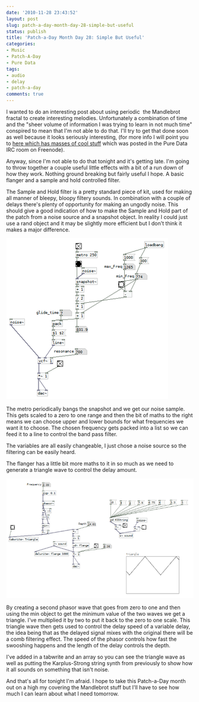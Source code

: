 ```yaml
---
date: '2010-11-28 23:43:52'
layout: post
slug: patch-a-day-month-day-28-simple-but-useful
status: publish
title: 'Patch-a-Day Month Day 28: Simple But Useful'
categories:
- Music
- Patch-A-Day
- Pure Data
tags:
- audio
- delay
- patch-a-day
comments: true
---
```


I wanted to do an interesting post about using periodic  the Mandlebrot fractal to create interesting melodies. Unfortunately a combination of time and the "sheer volume of information I was trying to learn in not much time" conspired to mean that I'm not able to do that. I'll try to get that done soon as well because it looks seriously interesting, (for more info I will point you to [here which has masses of cool stuff](http://claudiusmaximus.goto10.org/cm/) which was posted in the Pure Data IRC room on Freenode).

Anyway, since I'm not able to do that tonight and it's getting late. I'm going to throw together a couple useful little effects with a bit of a run down of how they work. Nothing ground breaking but fairly useful I hope. A basic flanger and a sample and hold controlled filter.

The Sample and Hold filter is a pretty standard piece of kit, used for making all manner of bleepy, bloopy filtery sounds. In combination with a couple of delays there's plenty of opportunity for making an ungodly noise. This should give a good indication of how to make the Sample and Hold part of the patch from a noise source and a snapshot object. In reality I could just use a rand object and it may be slightly more efficient but I don't think it makes a major difference.

![Sample and Hold Controlled Filter](/a/2010-11-28-patch-a-day-month-day-28-simple-but-useful/28-SandHFilter.png)

The metro periodically bangs the snapshot and we get our noise sample. This gets scaled to a zero to one range and then the bit of maths to the right means we can choose upper and lower bounds for what frequencies we want it to choose. The chosen frequency gets packed into a list so we can feed it to a line to control the band pass filter.

The variables are all easily changeable, I just chose a noise source so the filtering can be easily heard.

The flanger has a little bit more maths to it in so much as we need to generate a triangle wave to control the delay amount.

![A Flanger Effect](/a/2010-11-28-patch-a-day-month-day-28-simple-but-useful/28-Flanger.png)

By creating a second phasor wave that goes from zero to one and then using the min object to get the minimum value of the two waves we get a triangle. I've multiplied it by two to put it back to the zero to one scale. This triangle wave then gets used to control the delay speed of a variable delay, the idea being that as the delayed signal mixes with the original there will be a comb filtering effect. The speed of the phasor controls how fast the swooshing happens and the length of the delay controls the depth.

I've added in a tabwrite and an array so you can see the triangle wave as well as putting the Karplus-Strong string synth from previously to show how it all sounds on something that isn't noise.

And that's all for tonight I'm afraid. I hope to take this Patch-a-Day month out on a high my covering the Mandlebrot stuff but I'll have to see how much I can learn about what I need tomorrow.
